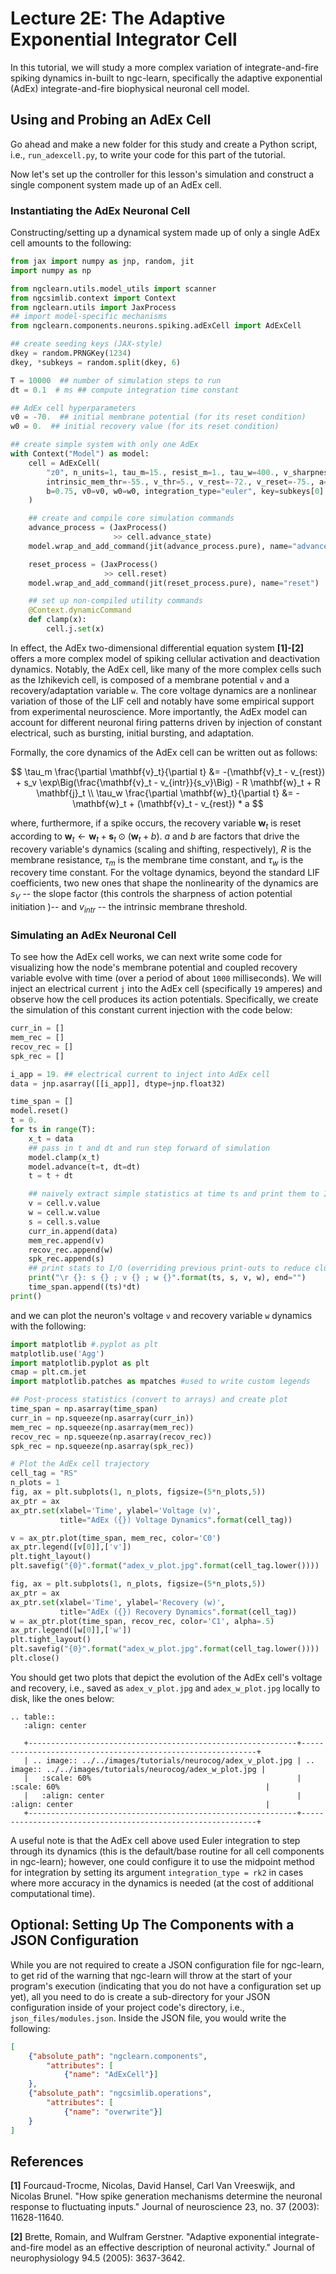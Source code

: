 # Lecture 2E: The Adaptive Exponential Integrator Cell

In this tutorial, we will study a more complex variation of integrate-and-fire
spiking dynamics in-built to ngc-learn, specifically the adaptive exponential
(AdEx) integrate-and-fire biophysical neuronal cell model.

## Using and Probing an AdEx Cell

Go ahead and make a new folder for this study and create a Python script,
i.e., `run_adexcell.py`, to write your code for this part of the tutorial.

Now let's set up the controller for this lesson's simulation and construct a
single component system made up of an AdEx cell.


### Instantiating the AdEx Neuronal Cell

Constructing/setting up a dynamical system made up of only a single
AdEx cell amounts to the following:

```python
from jax import numpy as jnp, random, jit
import numpy as np

from ngclearn.utils.model_utils import scanner
from ngcsimlib.context import Context
from ngclearn.utils import JaxProcess
## import model-specific mechanisms
from ngclearn.components.neurons.spiking.adExCell import AdExCell

## create seeding keys (JAX-style)
dkey = random.PRNGKey(1234)
dkey, *subkeys = random.split(dkey, 6)

T = 10000  ## number of simulation steps to run
dt = 0.1  # ms ## compute integration time constant

## AdEx cell hyperparameters
v0 = -70.  ## initial membrane potential (for its reset condition)
w0 = 0.  ## initial recovery value (for its reset condition)

## create simple system with only one AdEx
with Context("Model") as model:
    cell = AdExCell(
        "z0", n_units=1, tau_m=15., resist_m=1., tau_w=400., v_sharpness=2., 
        intrinsic_mem_thr=-55., v_thr=5., v_rest=-72., v_reset=-75., a=0.1, 
        b=0.75, v0=v0, w0=w0, integration_type="euler", key=subkeys[0]
    )

    ## create and compile core simulation commands
    advance_process = (JaxProcess()
                       >> cell.advance_state)
    model.wrap_and_add_command(jit(advance_process.pure), name="advance")

    reset_process = (JaxProcess()
                     >> cell.reset)
    model.wrap_and_add_command(jit(reset_process.pure), name="reset")

    ## set up non-compiled utility commands
    @Context.dynamicCommand
    def clamp(x):
        cell.j.set(x)
```

In effect, the AdEx two-dimensional differential equation system <b>[1]-[2]</b> offers
a more complex model of spiking cellular activation and deactivation
dynamics. Notably, the AdEx cell, like many of the more complex cells such
as the Izhikevich cell, is composed of a membrane potential `v` and a
recovery/adaptation variable `w`. The core voltage dynamics are a nonlinear
variation of those of the LIF cell and notably have some empirical support
from experimental neuroscience. More importantly, the AdEx model
can account for different neuronal firing patterns driven by injection of
constant electrical, such as bursting, initial bursting, and adaptation.

Formally, the core dynamics of the AdEx cell can be written out as follows:

$$
\tau_m \frac{\partial \mathbf{v}_t}{\partial t} &=
-(\mathbf{v}_t - v_{rest}) + s_v \exp\Big(\frac{\mathbf{v}_t - v_{intr}}{s_v}\Big) - R \mathbf{w}_t + R \mathbf{j}_t \\
\tau_w \frac{\partial \mathbf{w}_t}{\partial t} &= -\mathbf{w}_t + (\mathbf{v}_t - v_{rest}) * a
$$

where, furthermore, if a spike occurs, the recovery variable $\mathbf{w}_t$ is
reset according to $\mathbf{w}_t \leftarrow \mathbf{w}_t + \mathbf{s}_t \odot (\mathbf{w}_t + b)$.
$a$ and $b$ are factors that drive the recovery variable's dynamics
(scaling and shifting, respectively), $R$ is the membrane resistance, $\tau_m$ is the
membrane time constant, and $\tau_w$ is the recovery time constant. For the
voltage dynamics, beyond the standard LIF coefficients, two new ones that
shape the nonlinearity of the dynamics are $s_V$ -- the slope factor (this
controls the sharpness of action potential initiation )-- and $v_{intr}$ -- the
intrinsic membrane threshold.

### Simulating an AdEx Neuronal Cell

To see how the AdEx cell works, we can next write some code for visualizing how
the node's membrane potential and coupled recovery variable evolve with time
(over a period of about `1000` milliseconds). We will inject an electrical
current `j` into the AdEx cell (specifically `19` amperes) and observe how the cell
produces its action potentials. Specifically, we create the simulation of this
constant current injection with the code below:

```python
curr_in = []
mem_rec = []
recov_rec = []
spk_rec = []

i_app = 19. ## electrical current to inject into AdEx cell
data = jnp.asarray([[i_app]], dtype=jnp.float32)

time_span = []
model.reset()
t = 0.
for ts in range(T):
    x_t = data
    ## pass in t and dt and run step forward of simulation
    model.clamp(x_t)
    model.advance(t=t, dt=dt)
    t = t + dt

    ## naively extract simple statistics at time ts and print them to I/O
    v = cell.v.value
    w = cell.w.value
    s = cell.s.value
    curr_in.append(data)
    mem_rec.append(v)
    recov_rec.append(w)
    spk_rec.append(s)
    ## print stats to I/O (overriding previous print-outs to reduce clutter)
    print("\r {}: s {} ; v {} ; w {}".format(ts, s, v, w), end="")
    time_span.append((ts)*dt)
print()
```

and we can plot the neuron's voltage `v` and recovery variable `w` dynamics with
the following:

```python
import matplotlib #.pyplot as plt
matplotlib.use('Agg')
import matplotlib.pyplot as plt
cmap = plt.cm.jet
import matplotlib.patches as mpatches #used to write custom legends

## Post-process statistics (convert to arrays) and create plot
time_span = np.asarray(time_span)
curr_in = np.squeeze(np.asarray(curr_in))
mem_rec = np.squeeze(np.asarray(mem_rec))
recov_rec = np.squeeze(np.asarray(recov_rec))
spk_rec = np.squeeze(np.asarray(spk_rec))

# Plot the AdEx cell trajectory
cell_tag = "RS"
n_plots = 1
fig, ax = plt.subplots(1, n_plots, figsize=(5*n_plots,5))
ax_ptr = ax
ax_ptr.set(xlabel='Time', ylabel='Voltage (v)',
           title="AdEx ({}) Voltage Dynamics".format(cell_tag))

v = ax_ptr.plot(time_span, mem_rec, color='C0')
ax_ptr.legend([v[0]],['v'])
plt.tight_layout()
plt.savefig("{0}".format("adex_v_plot.jpg".format(cell_tag.lower())))

fig, ax = plt.subplots(1, n_plots, figsize=(5*n_plots,5))
ax_ptr = ax
ax_ptr.set(xlabel='Time', ylabel='Recovery (w)',
           title="AdEx ({}) Recovery Dynamics".format(cell_tag))
w = ax_ptr.plot(time_span, recov_rec, color='C1', alpha=.5)
ax_ptr.legend([w[0]],['w'])
plt.tight_layout()
plt.savefig("{0}".format("adex_w_plot.jpg".format(cell_tag.lower())))
plt.close()
```

You should get two plots that depict the evolution of the AdEx cell's voltage
and recovery, i.e., saved as `adex_v_plot.jpg` and `adex_w_plot.jpg` locally to
disk, like the ones below:

```{eval-rst}
.. table::
   :align: center

   +------------------------------------------------------------+------------------------------------------------------------+
   | .. image:: ../../images/tutorials/neurocog/adex_v_plot.jpg | .. image:: ../../images/tutorials/neurocog/adex_w_plot.jpg |
   |   :scale: 60%                                              |   :scale: 60%                                              |
   |   :align: center                                           |   :align: center                                           |
   +------------------------------------------------------------+------------------------------------------------------------+
```

A useful note is that the AdEx cell above used Euler integration to step through its
dynamics (this is the default/base routine for all cell components in ngc-learn);
however, one could configure it to use the midpoint method for integration
by setting its argument `integration_type = rk2` in cases where more
accuracy in the dynamics is needed (at the cost of additional computational time).

## Optional: Setting Up The Components with a JSON Configuration

While you are not required to create a JSON configuration file for ngc-learn,
to get rid of the warning that ngc-learn will throw at the start of your
program's execution (indicating that you do not have a configuration set up yet),
all you need to do is create a sub-directory for your JSON configuration
inside of your project code's directory, i.e., `json_files/modules.json`.
Inside the JSON file, you would write the following:

```json
[
    {"absolute_path": "ngclearn.components",
        "attributes": [
            {"name": "AdExCell"}]
    },
    {"absolute_path": "ngcsimlib.operations",
        "attributes": [
            {"name": "overwrite"}]
    }
]
```

## References

<b>[1]</b> Fourcaud-Trocme, Nicolas, David Hansel, Carl Van Vreeswijk, and
Nicolas Brunel. "How spike generation mechanisms determine the neuronal response
to fluctuating inputs." Journal of neuroscience 23, no. 37 (2003): 11628-11640.

<b>[2]</b> Brette, Romain, and Wulfram Gerstner. "Adaptive exponential
integrate-and-fire model as an effective description of neuronal activity."
Journal of neurophysiology 94.5 (2005): 3637-3642.
